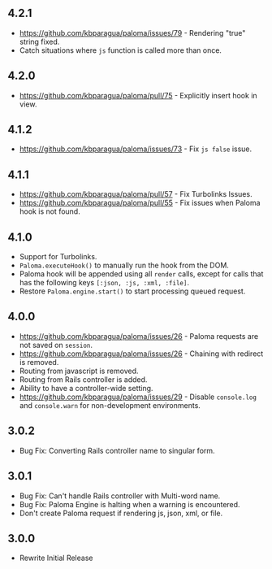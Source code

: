 ## 4.2.1
* https://github.com/kbparagua/paloma/issues/79 - Rendering "true" string fixed.
* Catch situations where `js` function is called more than once.

## 4.2.0
* https://github.com/kbparagua/paloma/pull/75 - Explicitly insert hook in view.

## 4.1.2
* https://github.com/kbparagua/paloma/issues/73 - Fix `js false` issue.

## 4.1.1
* https://github.com/kbparagua/paloma/pull/57 - Fix Turbolinks Issues.
* https://github.com/kbparagua/paloma/pull/55 - Fix issues when Paloma hook is not found.

## 4.1.0
* Support for Turbolinks.
* `Paloma.executeHook()` to manually run the hook from the DOM.
* Paloma hook will be appended using all `render` calls, except for calls that has the following keys `[:json, :js, :xml, :file]`.
* Restore `Paloma.engine.start()` to start processing queued request.


## 4.0.0
* https://github.com/kbparagua/paloma/issues/26 - Paloma requests are not saved on `session`.
* https://github.com/kbparagua/paloma/issues/26 - Chaining with redirect is removed.
* Routing from javascript is removed.
* Routing from Rails controller is added.
* Ability to have a controller-wide setting.
* https://github.com/kbparagua/paloma/issues/29 - Disable `console.log` and `console.warn` for non-development environments.


## 3.0.2
* Bug Fix: Converting Rails controller name to singular form.


## 3.0.1
* Bug Fix: Can't handle Rails controller with Multi-word name.
* Bug Fix: Paloma Engine is halting when a warning is encountered.
* Don't create Paloma request if rendering js, json, xml, or file.


## 3.0.0
* Rewrite Initial Release
